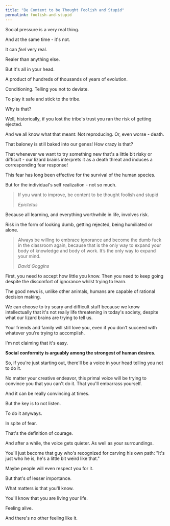 ```yaml
---
title: "Be Content to be Thought Foolish and Stupid"
permalink: foolish-and-stupid
---
```


Social pressure is a very real thing.

And at the same time - it's not.

It can _feel_ very real.

Realer than anything else.

But it's all in your head.

A product of hundreds of thousands of years of evolution.

Conditioning. Telling you not to deviate.

To play it safe and stick to the tribe.

Why is that?

Well, historically, if you lost the tribe's trust you ran the risk of getting ejected.

And we all know what that meant: Not reproducing. Or, even worse - death.

That baloney is still baked into our genes! How crazy is that?

That whenever we want to try something new that's a little bit risky or difficult - our lizard brains interprets it as a death threat and induces a corresponding fear response!

This fear has long been effective for the survival of the human species.

But for the individual's self realization - not so much.

> If you want to improve, be content to be thought foolish and stupid
> 
> <cite>Epictetus</cite>

Because all learning, and everything worthwhile in life, involves risk.

Risk in the form of looking dumb, getting rejected, being humiliated or alone.

> Always be willing to embrace ignorance and become the dumb fuck in the classroom again, because that is the only way to expand your body of knowledge and body of work. It’s the only way to expand your mind.
> 
> <cite>David Goggins</cite>

First, you need to accept how little you know. Then you need to keep going despite the discomfort of ignorance whilst trying to learn.

The good news is, unlike other animals, humans are capable of rational decision making.

We can choose to try scary and difficult stuff because we know intellectually that it's not really life threatening in today's society, despite what our lizard brains are trying to tell us.

Your friends and family will still love you, even if you don't succeed with whatever you're trying to accomplish.

I'm not claiming that it's easy.

**Social conformity is arguably among the strongest of human desires.**

So, if you're just starting out, there'll be a voice in your head telling you not to do it.

No matter your creative endeavor, this primal voice will be trying to convince you that you can't do it. That you'll embarrass yourself.

And it can be really convincing at times.

But the key is to not listen.

To do it anyways.

In spite of fear.

That's the definition of courage.

And after a while, the voice gets quieter. As well as your surroundings.

You'll just become that guy who's recognized for carving his own path: "It's just who he is, he's a little bit weird like that."

Maybe people will even respect you for it.

But that's of lesser importance.

What matters is that you'll know.

You'll know that you are living your life.

Feeling alive.

And there's no other feeling like it.
